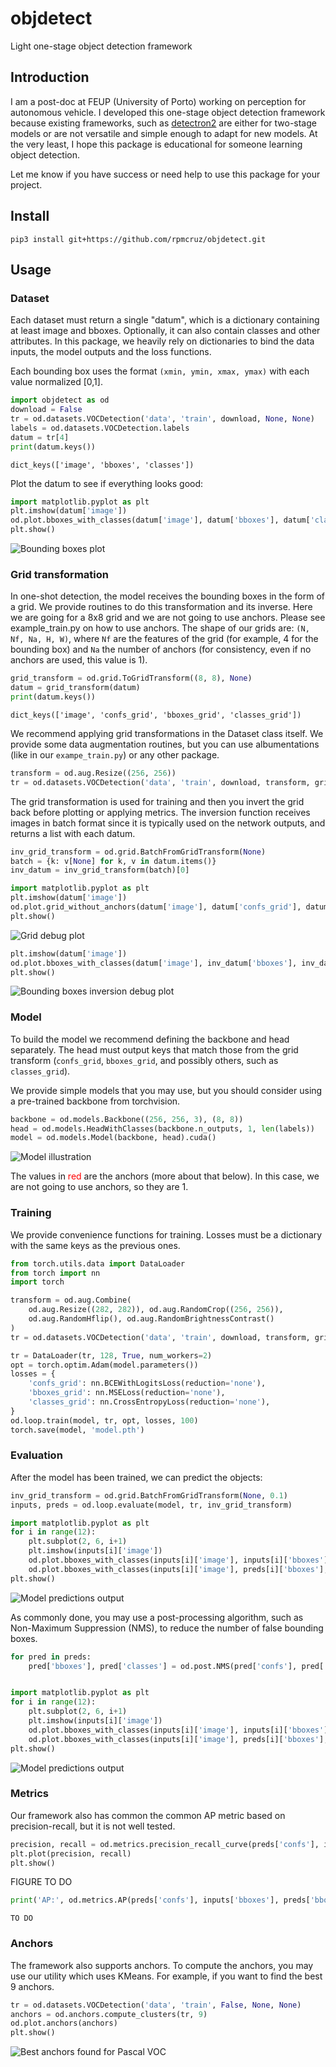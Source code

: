 # objdetect
Light one-stage object detection framework

## Introduction

I am a post-doc at FEUP (University of Porto) working on perception for autonomous vehicle. I developed this one-stage object detection framework because existing frameworks, such as [detectron2](https://github.com/facebookresearch/detectron2) are either for two-stage models or are not versatile and simple enough to adapt for new models. At the very least, I hope this package is educational for someone learning object detection.

Let me know if you have success or need help to use this package for your project.

## Install

```
pip3 install git+https://github.com/rpmcruz/objdetect.git
```

## Usage

### Dataset

Each dataset must return a single "datum", which is a dictionary containing at least image and bboxes. Optionally, it can also contain classes and other attributes. In this package, we heavily rely on dictionaries to bind the data inputs, the model outputs and the loss functions.

Each bounding box uses the format `(xmin, ymin, xmax, ymax)` with each value normalized [0,1].

```python
import objdetect as od
download = False
tr = od.datasets.VOCDetection('data', 'train', download, None, None)
labels = od.datasets.VOCDetection.labels
datum = tr[4]
print(datum.keys())
```

```
dict_keys(['image', 'bboxes', 'classes'])
```

Plot the datum to see if everything looks good:

```python
import matplotlib.pyplot as plt
plt.imshow(datum['image'])
od.plot.bboxes_with_classes(datum['image'], datum['bboxes'], datum['classes'], labels)
plt.show()
```

![Bounding boxes plot](imgs/bboxes.png)

### Grid transformation

In one-shot detection, the model receives the bounding boxes in the form of a grid. We provide routines to do this transformation and its inverse. Here we are going for a 8x8 grid and we are not going to use anchors. Please see example_train.py on how to use anchors. The shape of our grids are: `(N, Nf, Na, H, W)`, where `Nf` are the features of the grid (for example, 4 for the bounding box) and `Na` the number of anchors (for consistency, even if no anchors are used, this value is 1).

```python
grid_transform = od.grid.ToGridTransform((8, 8), None)
datum = grid_transform(datum)
print(datum.keys())
```

```
dict_keys(['image', 'confs_grid', 'bboxes_grid', 'classes_grid'])
```

We recommend applying grid transformations in the Dataset class itself. We provide some data augmentation routines, but you can use albumentations (like in our `exampe_train.py`) or any other package.

```python
transform = od.aug.Resize((256, 256))
tr = od.datasets.VOCDetection('data', 'train', download, transform, grid_transform)
```

The grid transformation is used for training and then you invert the grid back before plotting or applying metrics. The inversion function receives images in batch format since it is typically used on the network outputs, and returns a list with each datum.

```python
inv_grid_transform = od.grid.BatchFromGridTransform(None)
batch = {k: v[None] for k, v in datum.items()}
inv_datum = inv_grid_transform(batch)[0]

import matplotlib.pyplot as plt
plt.imshow(datum['image'])
od.plot.grid_without_anchors(datum['image'], datum['confs_grid'], datum['bboxes_grid'])
plt.show()
```

![Grid debug plot](imgs/grid.png)

```python
plt.imshow(datum['image'])
od.plot.bboxes_with_classes(datum['image'], inv_datum['bboxes'], inv_datum['classes'], labels, 'blue')
plt.show()
```

![Bounding boxes inversion debug plot](imgs/bboxes-inv.png)

### Model

To build the model we recommend defining the backbone and head separately. The head must output keys that match those from the grid transform (`confs_grid`, `bboxes_grid`, and possibly others, such as `classes_grid`).

We provide simple models that you may use, but you should consider using a pre-trained backbone from torchvision.

```python
backbone = od.models.Backbone((256, 256, 3), (8, 8))
head = od.models.HeadWithClasses(backbone.n_outputs, 1, len(labels))
model = od.models.Model(backbone, head).cuda()
```

![Model illustration](imgs/model.svg)

The values in <span style="color:red">red</span> are the anchors (more about that below). In this case, we are not going to use anchors, so they are 1.

### Training

We provide convenience functions for training. Losses must be a dictionary with the same keys as the previous ones.

```python
from torch.utils.data import DataLoader
from torch import nn
import torch

transform = od.aug.Combine(
    od.aug.Resize((282, 282)), od.aug.RandomCrop((256, 256)),
    od.aug.RandomHflip(), od.aug.RandomBrightnessContrast()
)
tr = od.datasets.VOCDetection('data', 'train', download, transform, grid_transform)

tr = DataLoader(tr, 128, True, num_workers=2)
opt = torch.optim.Adam(model.parameters())
losses = {
    'confs_grid': nn.BCEWithLogitsLoss(reduction='none'),
    'bboxes_grid': nn.MSELoss(reduction='none'),
    'classes_grid': nn.CrossEntropyLoss(reduction='none'),
}
od.loop.train(model, tr, opt, losses, 100)
torch.save(model, 'model.pth')
```

### Evaluation

After the model has been trained, we can predict the objects:

```python
inv_grid_transform = od.grid.BatchFromGridTransform(None, 0.1)
inputs, preds = od.loop.evaluate(model, tr, inv_grid_transform)

import matplotlib.pyplot as plt
for i in range(12):
    plt.subplot(2, 6, i+1)
    plt.imshow(inputs[i]['image'])
    od.plot.bboxes_with_classes(inputs[i]['image'], inputs[i]['bboxes'], inputs[i]['classes'], labels, 'blue')
    od.plot.bboxes_with_classes(inputs[i]['image'], preds[i]['bboxes'], preds[i]['classes'], labels, 'green', '--')
plt.show()
```

![Model predictions output](imgs/preds.png)

As commonly done, you may use a post-processing algorithm, such as Non-Maximum Suppression (NMS), to reduce the number of false bounding boxes.

```python
for pred in preds:
    pred['bboxes'], pred['classes'] = od.post.NMS(pred['confs'], pred['bboxes'], pred['classes'])


import matplotlib.pyplot as plt
for i in range(12):
    plt.subplot(2, 6, i+1)
    plt.imshow(inputs[i]['image'])
    od.plot.bboxes_with_classes(inputs[i]['image'], inputs[i]['bboxes'], inputs[i]['classes'], labels, 'blue')
    od.plot.bboxes_with_classes(inputs[i]['image'], preds[i]['bboxes'], preds[i]['classes'], labels, 'green', '--')
plt.show()
```

![Model predictions output](imgs/preds-nms.png)

### Metrics

Our framework also has common the common AP metric based on precision-recall, but it is not well tested.

```python
precision, recall = od.metrics.precision_recall_curve(preds['confs'], inputs['bboxes'], preds['bboxes'], 0.5)
plt.plot(precision, recall)
plt.show()
```

FIGURE TO DO

```python
print('AP:', od.metrics.AP(preds['confs'], inputs['bboxes'], preds['bboxes'], 0.5))
```

```
TO DO
```

### Anchors

The framework also supports anchors. To compute the anchors, you may use our utility which uses KMeans. For example, if you want to find the best 9 anchors.

```python
tr = od.datasets.VOCDetection('data', 'train', False, None, None)
anchors = od.anchors.compute_clusters(tr, 9)
od.plot.anchors(anchors)
plt.show()
```

![Best anchors found for Pascal VOC](imgs/anchors.png)
